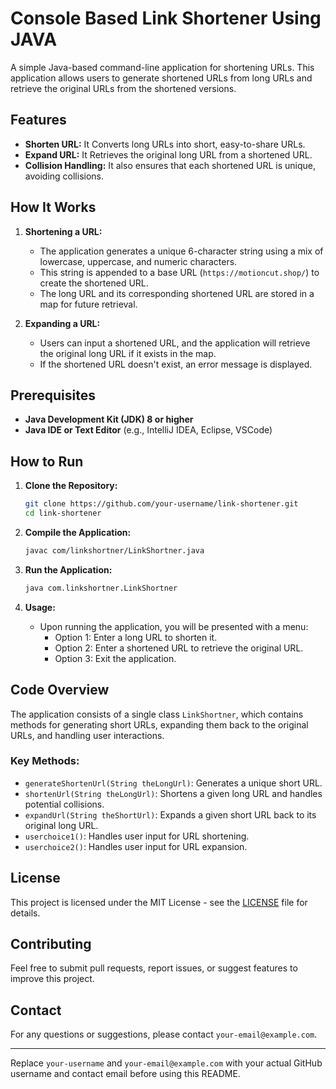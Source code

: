 # Console Based Link Shortener Using JAVA

A simple Java-based command-line application for shortening URLs. This application allows users to generate shortened URLs from long URLs and retrieve the original URLs from the shortened versions.

## Features

- **Shorten URL:** It Converts long URLs into short, easy-to-share URLs.
- **Expand URL:** It Retrieves the original long URL from a shortened URL.
- **Collision Handling:** It also ensures that each shortened URL is unique, avoiding collisions.

## How It Works

1. **Shortening a URL:**
   - The application generates a unique 6-character string using a mix of lowercase, uppercase, and numeric characters.
   - This string is appended to a base URL (`https://motioncut.shop/`) to create the shortened URL.
   - The long URL and its corresponding shortened URL are stored in a map for future retrieval.

2. **Expanding a URL:**
   - Users can input a shortened URL, and the application will retrieve the original long URL if it exists in the map.
   - If the shortened URL doesn't exist, an error message is displayed.

## Prerequisites

- **Java Development Kit (JDK) 8 or higher**
- **Java IDE or Text Editor** (e.g., IntelliJ IDEA, Eclipse, VSCode)

## How to Run

1. **Clone the Repository:**

   ```bash
   git clone https://github.com/your-username/link-shortener.git
   cd link-shortener
   ```

2. **Compile the Application:**

   ```bash
   javac com/linkshortner/LinkShortner.java
   ```

3. **Run the Application:**

   ```bash
   java com.linkshortner.LinkShortner
   ```

4. **Usage:**
   - Upon running the application, you will be presented with a menu:
     - Option 1: Enter a long URL to shorten it.
     - Option 2: Enter a shortened URL to retrieve the original URL.
     - Option 3: Exit the application.

## Code Overview

The application consists of a single class `LinkShortner`, which contains methods for generating short URLs, expanding them back to the original URLs, and handling user interactions.

### Key Methods:

- `generateShortenUrl(String theLongUrl)`: Generates a unique short URL.
- `shortenUrl(String theLongUrl)`: Shortens a given long URL and handles potential collisions.
- `expandUrl(String theShortUrl)`: Expands a given short URL back to its original long URL.
- `userchoice1()`: Handles user input for URL shortening.
- `userchoice2()`: Handles user input for URL expansion.

## License

This project is licensed under the MIT License - see the [LICENSE](LICENSE) file for details.

## Contributing

Feel free to submit pull requests, report issues, or suggest features to improve this project.

## Contact

For any questions or suggestions, please contact `your-email@example.com`.

---

Replace `your-username` and `your-email@example.com` with your actual GitHub username and contact email before using this README.

